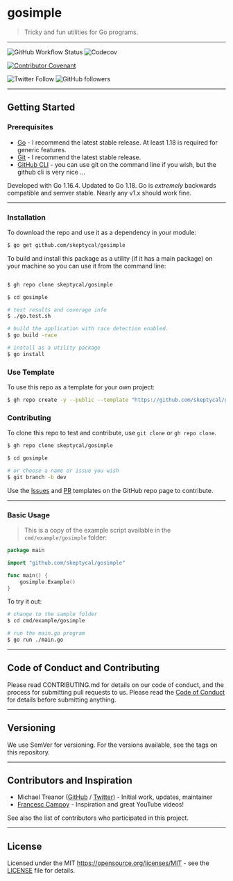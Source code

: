 # gosimple

> Tricky and fun utilities for Go programs.

---

![GitHub Workflow Status](https://img.shields.io/github/workflow/status/skeptycal/gosimple/Go) ![Codecov](https://img.shields.io/codecov/c/github/skeptycal/gosimple)

[![Contributor Covenant](https://img.shields.io/badge/Contributor%20Covenant-v1.4%20adopted-ff69b4.svg)](code-of-conduct.md)

![Twitter Follow](https://img.shields.io/twitter/follow/skeptycal.svg?label=%40skeptycal&style=social) ![GitHub followers](https://img.shields.io/github/followers/skeptycal.svg?style=social)

---

## Getting Started

### Prerequisites

-   [Go](Go) - I recommend the latest stable release. At least 1.18 is required for generic features.
-   [Git](Git) - I recommend the latest stable release.
-   [GitHub CLI](cli) - you can use git on the command line if you wish, but the github cli is very nice ...

Developed with Go 1.16.4. Updated to Go 1.18. Go is _extremely_ backwards compatible and semver stable. Nearly any v1.x should work fine.

---

### Installation

To download the repo and use it as a dependency in your module:

```bash
$ go get github.com/skeptycal/gosimple
```

To build and install this package as a utility (if it has a main package) on your machine so you can use it from the command line:

```bash

$ gh repo clone skeptycal/gosimple

$ cd gosimple

# test results and coverage info
$ ./go.test.sh

# build the application with race detection enabled.
$ go build -race

# install as a utility package
$ go install
```

### Use Template

To use this repo as a template for your own project:

```sh
$ gh repo create -y --public --template "https://github.com/skeptycal/gosimple"
```

### Contributing

To clone this repo to test and contribute, use `git clone` or `gh repo clone`.

```sh
$ gh repo clone skeptycal/gosimple

$ cd gosimple

# or choose a name or issue you wish
$ git branch -b dev

```

Use the [Issues][issues] and [PR][pr] templates on the GitHub repo page to contribute.

---

### Basic Usage

> This is a copy of the example script available in the `cmd/example/gosimple` folder:

```go
package main

import "github.com/skeptycal/gosimple"

func main() {
    gosimple.Example()
}

```

To try it out:

```sh
# change to the sample folder
$ cd cmd/example/gosimple

# run the main.go program
$ go run ./main.go

```

---

## Code of Conduct and Contributing

Please read CONTRIBUTING.md for details on our code of conduct, and the process for submitting pull requests to us. Please read the [Code of Conduct](CODE_OF_CONDUCT.md) for details before submitting anything.

---

## Versioning

We use SemVer for versioning. For the versions available, see the tags on this repository.

---

## Contributors and Inspiration

-   Michael Treanor ([GitHub][github] / [Twitter][twitter]) - Initial work, updates, maintainer
-   [Francesc Campoy][campoy] - Inspiration and great YouTube videos!

See also the list of contributors who participated in this project.

---

## License

Licensed under the MIT <https://opensource.org/licenses/MIT> - see the [LICENSE](LICENSE) file for details.

[go]: (https://golang.org/)
[git]: (https://git-scm.com/)
[cli]: (https://cli.github.com/)
[twitter]: (https://www.twitter.com/skeptycal)
[github]: (https://github.com/skeptycal)
[campoy]: (https://github.com/campoy)
[fatih]: (https://github.com/fatih/color)
[issues]: (https://github.com/skeptycal/gosimple/issues)
[pr]: (https://github.com/skeptycal/gosimple/pulls)
